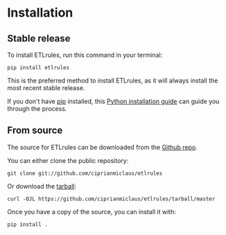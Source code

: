 # Installation

## Stable release

To install ETLrules, run this command in your
terminal:

``` console
pip install etlrules
```

This is the preferred method to install ETLrules, as it will always install the most recent stable release.

If you don't have [pip][] installed, this [Python installation guide][]
can guide you through the process.

## From source

The source for ETLrules can be downloaded from
the [Github repo][].

You can either clone the public repository:

``` console
git clone git://github.com/ciprianmiclaus/etlrules
```

Or download the [tarball][]:

``` console
curl -OJL https://github.com/ciprianmiclaus/etlrules/tarball/master
```

Once you have a copy of the source, you can install it with:

``` console
pip install .
```

  [pip]: https://pip.pypa.io
  [Python installation guide]: http://docs.python-guide.org/en/latest/starting/installation/
  [Github repo]: https://github.com/ciprianmiclaus/etlrules
  [tarball]: https://github.com/ciprianmiclaus/etlrules/tarball/master
